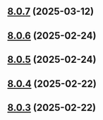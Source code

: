## [8.0.7](https://github.com/sahat/hackathon-starter/compare/8.0.6...8.0.7) (2025-03-12)



## [8.0.6](https://github.com/sahat/hackathon-starter/compare/8.0.5...8.0.6) (2025-02-24)



## [8.0.5](https://github.com/sahat/hackathon-starter/compare/8.0.4...8.0.5) (2025-02-24)



## [8.0.4](https://github.com/sahat/hackathon-starter/compare/8.0.3...8.0.4) (2025-02-22)



## [8.0.3](https://github.com/sahat/hackathon-starter/compare/8.0.2...8.0.3) (2025-02-22)



